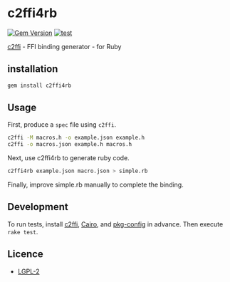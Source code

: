 # c2ffi4rb

[![Gem Version](https://badge.fury.io/rb/c2ffi4rb.svg)](https://badge.fury.io/rb/c2ffi4rb)
[![test](https://github.com/kojix2/c2ffi4rb/actions/workflows/ci.yml/badge.svg)](https://github.com/kojix2/c2ffi4rb/actions/workflows/ci.yml)


[c2ffi](https://github.com/rpav/c2ffi) - FFI binding generator - for Ruby

## installation

```sh
gem install c2ffi4rb
```

## Usage

First, produce a `spec` file using `c2ffi`.

```sh
c2ffi -M macros.h -o example.json example.h
c2ffi -o macros.json example.h macros.h
```

Next, use c2ffi4rb to generate ruby code.

```sh
c2ffi4rb example.json macro.json > simple.rb
```

Finally, improve simple.rb manually to complete the binding.

## Development

To run tests, install [c2ffi][c2ffi], [Cairo][cairo], and [pkg-config][pkg-config] in advance.
Then execute `rake test`.

[cairo]: https://www.cairographics.org/ "Cairo"
[pkg-config]: https://www.freedesktop.org/wiki/Software/pkg-config/ "freedesktop.org"
[c2ffi]: https://github.com/rpav/c2ffi "GitHub"

## Licence

- [LGPL-2](https://github.com/rpav/c2ffi-ruby/blob/master/c2ffi-ruby.gemspec)
